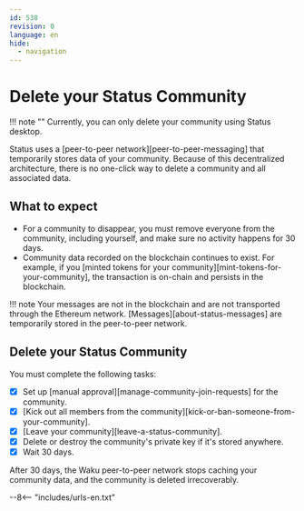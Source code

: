 ```yaml
---
id: 538
revision: 0
language: en
hide:
  - navigation
---
```


# Delete your Status Community

!!! note ""
    Currently, you can only delete your community using Status desktop.

Status uses a [peer-to-peer network][peer-to-peer-messaging] that temporarily stores data of your community. Because of this decentralized architecture, there is no one-click way to delete a community and all associated data.

## What to expect

- For a community to disappear, you must remove everyone from the community, including yourself, and make sure no activity happens for 30 days.
- Community data recorded on the blockchain continues to exist. For example, if you [minted tokens for your community][mint-tokens-for-your-community], the transaction is on-chain and persists in the blockchain.

!!! note
    Your messages are not in the blockchain and are not transported through the Ethereum network. [Messages][about-status-messages] are temporarily stored in the peer-to-peer network.

## Delete your Status Community

You must complete the following tasks:

- [x] Set up [manual approval][manage-community-join-requests] for the community.
- [x] [Kick out all members from the community][kick-or-ban-someone-from-your-community].
- [x] [Leave your community][leave-a-status-community].
- [x] Delete or destroy the community's private key if it's stored anywhere.
- [x] Wait 30 days.

After 30 days, the Waku peer-to-peer network stops caching your community data, and the community is deleted irrecoverably.

--8<-- "includes/urls-en.txt"
